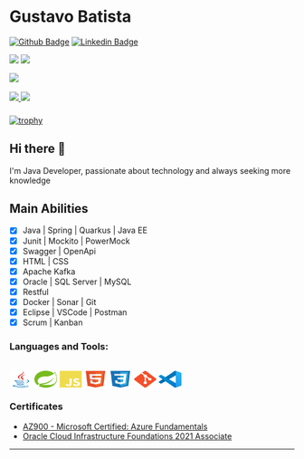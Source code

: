 # Gustavo Batista

[![Github Badge](https://img.shields.io/badge/-Github-000?style=flat-square&logo=Github&logoColor=white&link=https://github.com/Gustavobf)](https://github.com/Gustavobf)
[![Linkedin Badge](https://img.shields.io/badge/-LinkedIn-blue?style=flat-square&logo=Linkedin&logoColor=white&link=https://www.linkedin.com/in/gustavo-batista-figueiredo/)](https://www.linkedin.com/in/gustavo-batista-figueiredo/)

<p>
  <img src="http://views.whatilearened.today/views/github/gustavobf/views.svg" />
  <a href="https://github.com/Gustavobf">
    <img src="https://img.shields.io/github/followers/gustavobf?color=%234CC61E&label=GitHub%20Followers%20%3A" />
  </a>
</p>

<p>
  <img src="https://img.shields.io/badge/Backend-Java-informational?style=flat&logo=java&logoColor=red&color=05122A" />
</p>

<div>
  <a href="https://github.com/Gustavobf">
  <img height="180em" src="https://github-readme-stats.vercel.app/api?username=Gustavobf&show_icons=true&theme=tokyonight&include_all_commits=true&count_private=false"/>
  <img height="180em" src="https://github-readme-stats.vercel.app/api/top-langs/?username=Gustavobf&layout=compact&langs_count=7&theme=tokyonight"/>
</div>

  ###
  
[![trophy](https://github-profile-trophy.vercel.app/?username=Gustavobf)](https://github.com/ryo-ma/github-profile-trophy)


## Hi there 👋

I'm Java Developer, passionate about technology and always seeking more knowledge

## Main Abilities
- [x] Java | Spring | Quarkus | Java EE
- [x] Junit | Mockito | PowerMock
- [x] Swagger | OpenApi
- [x] HTML | CSS
- [x] Apache Kafka 
- [x] Oracle | SQL Server | MySQL
- [x] Restful
- [x] Docker | Sonar | Git
- [x] Eclipse | VSCode | Postman
- [x] Scrum | Kanban

### Languages and Tools:
  <div style="display: inline_block"><br>
  <img align="center" alt="Java" height="30" width="40" src="https://raw.githubusercontent.com/devicons/devicon/master/icons/java/java-original.svg">
  <img align="center" alt="Spring" height="30" width="40" src="https://raw.githubusercontent.com/devicons/devicon/master/icons/spring/spring-original.svg">
  <img align="center" alt="Javascript" height="30" width="40" src="https://raw.githubusercontent.com/devicons/devicon/master/icons/javascript/javascript-plain.svg">
  <img align="center" alt="HTML" height="30" width="40" src="https://raw.githubusercontent.com/devicons/devicon/master/icons/html5/html5-original.svg">
  <img align="center" alt="CSS" height="30" width="40" src="https://raw.githubusercontent.com/devicons/devicon/master/icons/css3/css3-original.svg">
  <img align="center" alt="Git" height="30" width="40" src="https://raw.githubusercontent.com/devicons/devicon/master/icons/git/git-original.svg">
  <img align="center" alt="Visual Studio Code" height="30" width="40" src="https://raw.githubusercontent.com/devicons/devicon/master/icons/vscode/vscode-original.svg">
  </div>
  
### Certificates
  - [AZ900 - Microsoft Certified: Azure Fundamentals](https://www.credly.com/badges/719290ed-1fd2-4e80-b203-51281371d386/public_url)
  - [Oracle Cloud Infrastructure Foundations 2021 Associate](https://catalog-education.oracle.com/pls/certview/sharebadge?id=1CCC314C346DBC8A304439BB8B4AB1A629F709AAA98A5CE8E3FA404AF83C5BA2)

---
